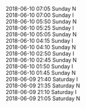 2018-06-10 07:05 Sunday  N  
2018-06-10 07:00 Sunday  I  
2018-06-10 05:50 Sunday  N  
2018-06-10 05:25 Sunday  I  
2018-06-10 05:05 Sunday  N  
2018-06-10 04:15 Sunday  I  
2018-06-10 04:10 Sunday  N  
2018-06-10 02:50 Sunday  I  
2018-06-10 02:45 Sunday  N  
2018-06-10 01:50 Sunday  I  
2018-06-10 01:45 Sunday  N  
2018-06-09 21:40 Saturday  I  
2018-06-09 21:35 Saturday  N  
2018-06-09 21:10 Saturday  I  
2018-06-09 21:05 Saturday  N  
